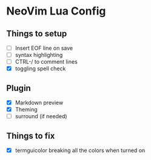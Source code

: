 # NeoVim Lua Config

## Things to setup
- [ ] Insert EOF line on save
- [ ] syntax highlighting
- [ ] CTRL-/ to comment lines
- [x] toggling spell check

## Plugin
- [x] Markdown preview
- [x] Theming
- [ ] surround (if needed)

## Things to fix
- [x] termguicolor breaking all the colors when turned on
